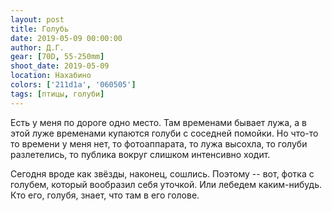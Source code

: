 ```yaml
---
layout: post
title: Голубь
date: 2019-05-09 00:00:00
author: Д.Г.
gear: [70D, 55-250mm]
shoot_date: 2019-05-09
location: Нахабино
colors: ['211d1a', '060505']
tags: [птицы, голуби]
---
```

Есть у меня по дороге одно место. Там временами бывает лужа, а в этой луже временами купаются голуби с соседней помойки. Но что-то то времени у меня нет, то фотоаппарата, то лужа высохла, то голуби разлетелись, то публика вокруг слишком интенсивно ходит.

Сегодня вроде как звёзды, наконец, сошлись. Поэтому -- вот, фотка с голубем, который вообразил себя уточкой. Или лебедем каким-нибудь. Кто его, голубя, знает, что там в его голове.
